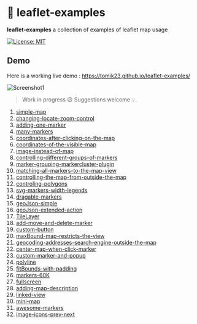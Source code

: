 # :maple_leaf: leaflet-examples
**leaflet-examples** a collection of examples of leaflet map usage

[![License: MIT](https://img.shields.io/badge/License-MIT-blue.svg)](https://opensource.org/licenses/MIT)

## Demo
Here is a working live demo : https://tomik23.github.io/leaflet-examples/

![Screenshot1](https://github.com/tomik23/leaflet-examples/blob/master/static/leaflet.png)

> Work in progress :smiley: Suggestions welcome :bulb:.

1. [simple-map](https://tomik23.github.io/leaflet-examples/#01.simple-map)
2. [changing-locate-zoom-control](https://tomik23.github.io/leaflet-examples/#02.changing-locate-zoom-control)
3. [adding-one-marker](https://tomik23.github.io/leaflet-examples/#03.adding-one-marker)
4. [many-markers](https://tomik23.github.io/leaflet-examples/#04.many-markers)
5. [coordinates-after-clicking-on-the-map](https://tomik23.github.io/leaflet-examples/#05.coordinates-after-clicking-on-the-map)
6. [coordinates-of-the-visible-map](https://tomik23.github.io/leaflet-examples/#06.coordinates-of-the-visible-map)
7. [image-instead-of-map](https://tomik23.github.io/leaflet-examples/#07.image-instead-of-map)
8. [controlling-different-groups-of-markers](https://tomik23.github.io/leaflet-examples/#08.controlling-different-groups-of-markers)
9. [marker-grouping-markercluster-plugin](https://tomik23.github.io/leaflet-examples/#09.marker-grouping-markercluster-plugin)
10. [matching-all-markers-to-the-map-view](https://tomik23.github.io/leaflet-examples/#10.matching-all-markers-to-the-map-view)
11. [controlling-the-map-from-outside-the-map](https://tomik23.github.io/leaflet-examples/#11.controlling-the-map-from-outside-the-map)
12. [controling-polygons](https://tomik23.github.io/leaflet-examples/#12.controling-polygons)
13. [svg-markers-width-legends](https://tomik23.github.io/leaflet-examples/#13.svg-markers-width-legends)
14. [dragable-markers](https://tomik23.github.io/leaflet-examples/#14.dragable-markers)
15. [geoJson-simple](https://tomik23.github.io/leaflet-examples/#15.geoJson-simple)
16. [geoJson-extended-action](https://tomik23.github.io/leaflet-examples/#16.geoJson-extended-action)
17. [TileLayer](https://tomik23.github.io/leaflet-examples/#17.tileLayer)
18. [add-move-and-delete-marker](https://tomik23.github.io/leaflet-examples/#18.add-move-and-delete-marker)
19. [custom-button](https://tomik23.github.io/leaflet-examples/#19.custom-button)
20. [maxBound-map-restricts-the-view](https://tomik23.github.io/leaflet-examples/#20.maxBound-map-restricts-the-view)
21. [geocoding-addresses-search-engine-outside-the-map](https://tomik23.github.io/leaflet-examples/#21.geocoding-addresses-search-engine-outside-the-map)
22. [center-map-when-click-marker](https://tomik23.github.io/leaflet-examples/#22.center-map-when-click-marker)
23. [custom-marker-and-popup](https://tomik23.github.io/leaflet-examples/#23.custom-marker-and-popup)
24. [polyline](https://tomik23.github.io/leaflet-examples/#24.polyline)
25. [fitBounds-with-padding](https://tomik23.github.io/leaflet-examples/#25.fitBounds-with-padding)
26. [markers-60K](https://tomik23.github.io/leaflet-examples/#26.markers-60K)
27. [fullscreen](https://tomik23.github.io/leaflet-examples/#27.fullscreen)
28. [adding-map-description](https://tomik23.github.io/leaflet-examples/#28.adding-map-description)
29. [linked-view](https://tomik23.github.io/leaflet-examples/#29.linked-view)
30. [mini-map](https://tomik23.github.io/leaflet-examples/#30.mini-map)
31. [awesome-markers](https://tomik23.github.io/leaflet-examples/#31.Leaflet.awesome-markers)
32. [image-icons-prev-next](https://tomik23.github.io/leaflet-examples/#32.image-icons-prev-next)